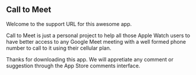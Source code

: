 ## Call to Meet

Welcome to the support URL for this awesome app.

Call to Meet is just a personal project to help all those Apple Watch users to have better access to any Google Meet meeting with a well formed phone number to call to it using their cellular plan.


Thanks for downloading this app. We will appretiate any comment or suggestion through the App Store comments interface.
